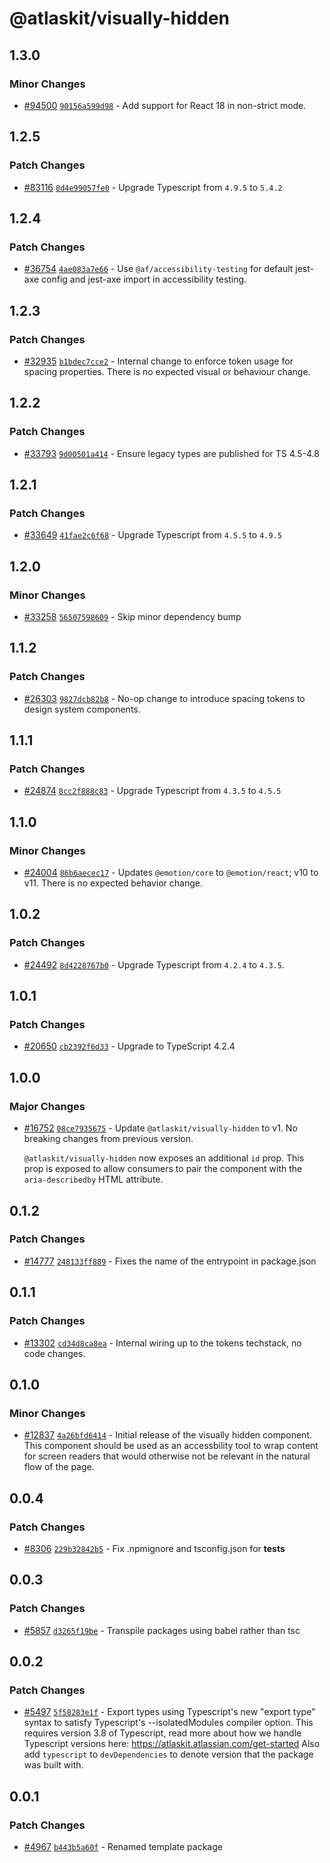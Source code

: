 # @atlaskit/visually-hidden

## 1.3.0

### Minor Changes

-   [#94500](https://stash.atlassian.com/projects/CONFCLOUD/repos/confluence-frontend/pull-requests/94500)
    [`90156a599d98`](https://stash.atlassian.com/projects/CONFCLOUD/repos/confluence-frontend/commits/90156a599d98) -
    Add support for React 18 in non-strict mode.

## 1.2.5

### Patch Changes

-   [#83116](https://stash.atlassian.com/projects/CONFCLOUD/repos/confluence-frontend/pull-requests/83116)
    [`8d4e99057fe0`](https://stash.atlassian.com/projects/CONFCLOUD/repos/confluence-frontend/commits/8d4e99057fe0) -
    Upgrade Typescript from `4.9.5` to `5.4.2`

## 1.2.4

### Patch Changes

-   [#36754](https://bitbucket.org/atlassian/atlassian-frontend/pull-requests/36754)
    [`4ae083a7e66`](https://bitbucket.org/atlassian/atlassian-frontend/commits/4ae083a7e66) - Use
    `@af/accessibility-testing` for default jest-axe config and jest-axe import in accessibility
    testing.

## 1.2.3

### Patch Changes

-   [#32935](https://bitbucket.org/atlassian/atlassian-frontend/pull-requests/32935)
    [`b1bdec7cce2`](https://bitbucket.org/atlassian/atlassian-frontend/commits/b1bdec7cce2) -
    Internal change to enforce token usage for spacing properties. There is no expected visual or
    behaviour change.

## 1.2.2

### Patch Changes

-   [#33793](https://bitbucket.org/atlassian/atlassian-frontend/pull-requests/33793)
    [`9d00501a414`](https://bitbucket.org/atlassian/atlassian-frontend/commits/9d00501a414) - Ensure
    legacy types are published for TS 4.5-4.8

## 1.2.1

### Patch Changes

-   [#33649](https://bitbucket.org/atlassian/atlassian-frontend/pull-requests/33649)
    [`41fae2c6f68`](https://bitbucket.org/atlassian/atlassian-frontend/commits/41fae2c6f68) -
    Upgrade Typescript from `4.5.5` to `4.9.5`

## 1.2.0

### Minor Changes

-   [#33258](https://bitbucket.org/atlassian/atlassian-frontend/pull-requests/33258)
    [`56507598609`](https://bitbucket.org/atlassian/atlassian-frontend/commits/56507598609) - Skip
    minor dependency bump

## 1.1.2

### Patch Changes

-   [#26303](https://bitbucket.org/atlassian/atlassian-frontend/pull-requests/26303)
    [`9827dcb82b8`](https://bitbucket.org/atlassian/atlassian-frontend/commits/9827dcb82b8) - No-op
    change to introduce spacing tokens to design system components.

## 1.1.1

### Patch Changes

-   [#24874](https://bitbucket.org/atlassian/atlassian-frontend/pull-requests/24874)
    [`8cc2f888c83`](https://bitbucket.org/atlassian/atlassian-frontend/commits/8cc2f888c83) -
    Upgrade Typescript from `4.3.5` to `4.5.5`

## 1.1.0

### Minor Changes

-   [#24004](https://bitbucket.org/atlassian/atlassian-frontend/pull-requests/24004)
    [`86b6aecec17`](https://bitbucket.org/atlassian/atlassian-frontend/commits/86b6aecec17) -
    Updates `@emotion/core` to `@emotion/react`; v10 to v11. There is no expected behavior change.

## 1.0.2

### Patch Changes

-   [#24492](https://bitbucket.org/atlassian/atlassian-frontend/pull-requests/24492)
    [`8d4228767b0`](https://bitbucket.org/atlassian/atlassian-frontend/commits/8d4228767b0) -
    Upgrade Typescript from `4.2.4` to `4.3.5`.

## 1.0.1

### Patch Changes

-   [#20650](https://bitbucket.org/atlassian/atlassian-frontend/pull-requests/20650)
    [`cb2392f6d33`](https://bitbucket.org/atlassian/atlassian-frontend/commits/cb2392f6d33) -
    Upgrade to TypeScript 4.2.4

## 1.0.0

### Major Changes

-   [#16752](https://bitbucket.org/atlassian/atlassian-frontend/pull-requests/16752)
    [`08ce7935675`](https://bitbucket.org/atlassian/atlassian-frontend/commits/08ce7935675) - Update
    `@atlaskit/visually-hidden` to v1. No breaking changes from previous version.

    `@atlaskit/visually-hidden` now exposes an additional `id` prop. This prop is exposed to allow
    consumers to pair the component with the `aria-describedby` HTML attribute.

## 0.1.2

### Patch Changes

-   [#14777](https://bitbucket.org/atlassian/atlassian-frontend/pull-requests/14777)
    [`248133ff889`](https://bitbucket.org/atlassian/atlassian-frontend/commits/248133ff889) - Fixes
    the name of the entrypoint in package.json

## 0.1.1

### Patch Changes

-   [#13302](https://bitbucket.org/atlassian/atlassian-frontend/pull-requests/13302)
    [`cd34d8ca8ea`](https://bitbucket.org/atlassian/atlassian-frontend/commits/cd34d8ca8ea) -
    Internal wiring up to the tokens techstack, no code changes.

## 0.1.0

### Minor Changes

-   [#12837](https://bitbucket.org/atlassian/atlassian-frontend/pull-requests/12837)
    [`4a26bfd6414`](https://bitbucket.org/atlassian/atlassian-frontend/commits/4a26bfd6414) -
    Initial release of the visually hidden component. This component should be used as an
    accessbility tool to wrap content for screen readers that would otherwise not be relevant in the
    natural flow of the page.

## 0.0.4

### Patch Changes

-   [#8306](https://bitbucket.org/atlassian/atlassian-frontend/pull-requests/8306)
    [`229b32842b5`](https://bitbucket.org/atlassian/atlassian-frontend/commits/229b32842b5) - Fix
    .npmignore and tsconfig.json for **tests**

## 0.0.3

### Patch Changes

-   [#5857](https://bitbucket.org/atlassian/atlassian-frontend/pull-requests/5857)
    [`d3265f19be`](https://bitbucket.org/atlassian/atlassian-frontend/commits/d3265f19be) -
    Transpile packages using babel rather than tsc

## 0.0.2

### Patch Changes

-   [#5497](https://bitbucket.org/atlassian/atlassian-frontend/pull-requests/5497)
    [`5f58283e1f`](https://bitbucket.org/atlassian/atlassian-frontend/commits/5f58283e1f) - Export
    types using Typescript's new "export type" syntax to satisfy Typescript's --isolatedModules
    compiler option. This requires version 3.8 of Typescript, read more about how we handle
    Typescript versions here: https://atlaskit.atlassian.com/get-started Also add `typescript` to
    `devDependencies` to denote version that the package was built with.

## 0.0.1

### Patch Changes

-   [#4967](https://bitbucket.org/atlassian/atlassian-frontend/pull-requests/4967)
    [`b443b5a60f`](https://bitbucket.org/atlassian/atlassian-frontend/commits/b443b5a60f) - Renamed
    template package
